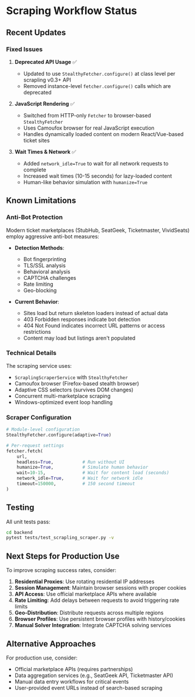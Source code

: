 # Scraping Workflow Status

## Recent Updates

### Fixed Issues
1. **Deprecated API Usage** ✅
   - Updated to use `StealthyFetcher.configure()` at class level per scrapling v0.3+ API
   - Removed instance-level `fetcher.configure()` calls which are deprecated
   
2. **JavaScript Rendering** ✅
   - Switched from HTTP-only `Fetcher` to browser-based `StealthyFetcher`
   - Uses Camoufox browser for real JavaScript execution
   - Handles dynamically loaded content on modern React/Vue-based ticket sites

3. **Wait Times & Network** ✅
   - Added `network_idle=True` to wait for all network requests to complete
   - Increased wait times (10-15 seconds) for lazy-loaded content
   - Human-like behavior simulation with `humanize=True`

## Known Limitations

### Anti-Bot Protection
Modern ticket marketplaces (StubHub, SeatGeek, Ticketmaster, VividSeats) employ aggressive anti-bot measures:

- **Detection Methods**:
  - Bot fingerprinting
  - TLS/SSL analysis
  - Behavioral analysis
  - CAPTCHA challenges
  - Rate limiting
  - Geo-blocking

- **Current Behavior**:
  - Sites load but return skeleton loaders instead of actual data
  - 403 Forbidden responses indicate bot detection
  - 404 Not Found indicates incorrect URL patterns or access restrictions
  - Content may load but listings aren't populated

### Technical Details

The scraping service uses:
- `ScraplingScraperService` with `StealthyFetcher`
- Camoufox browser (Firefox-based stealth browser)
- Adaptive CSS selectors (survives DOM changes)
- Concurrent multi-marketplace scraping
- Windows-optimized event loop handling

### Scraper Configuration

```python
# Module-level configuration
StealthyFetcher.configure(adaptive=True)

# Per-request settings
fetcher.fetch(
    url,
    headless=True,           # Run without UI
    humanize=True,           # Simulate human behavior
    wait=10-15,              # Wait for content load (seconds)
    network_idle=True,       # Wait for network idle
    timeout=150000,          # 150 second timeout
)
```

## Testing

All unit tests pass:
```bash
cd backend
pytest tests/test_scrapling_scraper.py -v
```

## Next Steps for Production Use

To improve scraping success rates, consider:

1. **Residential Proxies**: Use rotating residential IP addresses
2. **Session Management**: Maintain browser sessions with proper cookies
3. **API Access**: Use official marketplace APIs where available
4. **Rate Limiting**: Add delays between requests to avoid triggering rate limits
5. **Geo-Distribution**: Distribute requests across multiple regions
6. **Browser Profiles**: Use persistent browser profiles with history/cookies
7. **Manual Solver Integration**: Integrate CAPTCHA solving services

## Alternative Approaches

For production use, consider:
- Official marketplace APIs (requires partnerships)
- Data aggregation services (e.g., SeatGeek API, Ticketmaster API)
- Manual data entry workflows for critical events
- User-provided event URLs instead of search-based scraping
